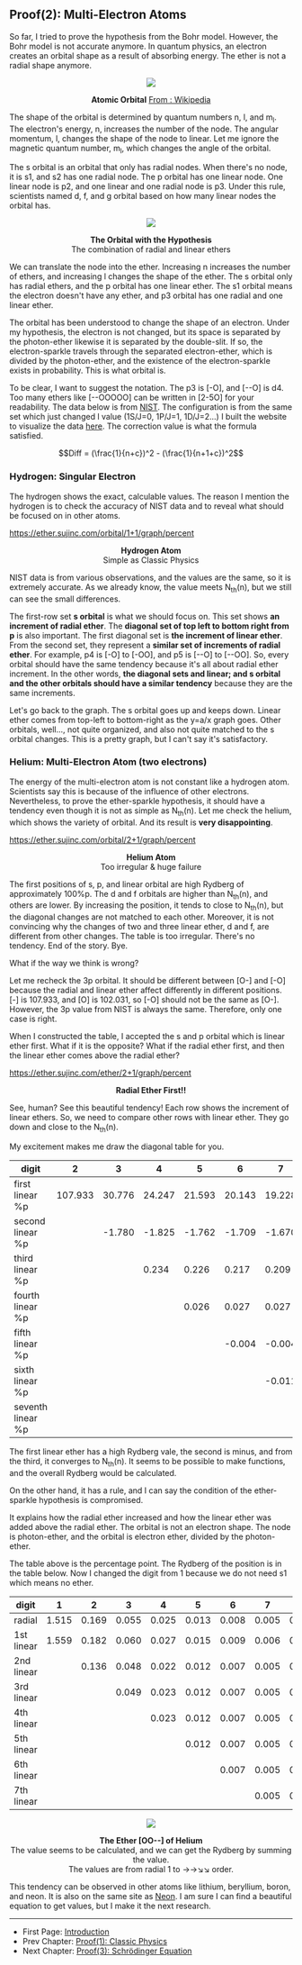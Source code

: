## Proof(2): Multi-Electron Atoms

So far, I tried to prove the hypothesis from the Bohr model. However, the Bohr model is not accurate anymore. In quantum physics, an electron creates an orbital shape as a result of absorbing energy. The ether is not a radial shape anymore.

<p align="center">
 <img src="../images/pic9.png">
</p>

<p align="center"><strong>Atomic Orbital</strong> <a href="https://en.wikipedia.org/wiki/Atomic_orbital">From : Wikipedia</a></p>

The shape of the orbital is determined by quantum numbers n, l, and m<sub>l</sub>. The electron's energy, n, increases the number of the node. The angular momentum, l, changes the shape of the node to linear. Let me ignore the magnetic quantum number, m<sub>l</sub>, which changes the angle of the orbital.

The s orbital is an orbital that only has radial nodes. When there's no node, it is s1, and s2 has one radial node. The p orbital has one linear node. One linear node is p2, and one linear and one radial node is p3. Under this rule, scientists named d, f, and g orbital based on how many linear nodes the orbital has.

<p align="center">
 <img src="../images/pic10.png">
</p>

<p align="center"><strong>The Orbital with the Hypothesis</strong><br>The combination of radial and linear ethers</p>

We can translate the node into the ether. Increasing n increases the number of ethers, and increasing l changes the shape of the ether. The s orbital only has radial ethers, and the p orbital has one linear ether. The s1 orbital means the electron doesn't have any ether, and p3 orbital has one radial and one linear ether.

The orbital has been understood to change the shape of an electron. Under my hypothesis, the electron is not changed, but its space is separated by the photon-ether likewise it is separated by the double-slit. If so, the electron-sparkle travels through the separated electron-ether, which is divided by the photon-ether, and the existence of the electron-sparkle exists in probability. This is what orbital is.

To be clear, I want to suggest the notation. The p3 is [-O], and [--O] is d4. Too many ethers like [--OOOOO] can be written in [2-5O] for your readability. The data below is from [NIST](https://physics.nist.gov/PhysRefData/ASD/lines_form.html). The configuration is from the same set which just changed l value (1S/J=0, 1P/J=1, 1D/J=2...) I built the website to visualize the data [here](https://ether.sujinc.com/orbital/1+1/graph/percent). The correction value is what the formula satisfied.

$$Diff = (\frac{1}{n+c})^2 - (\frac{1}{n+1+c})^2$$

### Hydrogen: Singular Electron

The hydrogen shows the exact, calculable values. The reason I mention the hydrogen is to check the accuracy of NIST data and to reveal what should be focused on in other atoms.

https://ether.sujinc.com/orbital/1+1/graph/percent

<p align="center"><strong>Hydrogen Atom</strong><br>Simple as Classic Physics</p>

NIST data is from various observations, and the values are the same, so it is extremely accurate. As we already know, the value meets N<sub>th</sub>(n), but we still can see the small differences.

The first-row set **s orbital** is what we should focus on. This set shows **an increment of radial ether**. The **diagonal set of top left to bottom right from p** is also important. The first diagonal set is **the increment of linear ether**. From the second set, they represent a **similar set of increments of radial ether**. For example, p4 is [-O] to [-OO], and p5 is [--O] to [--OO]. So, every orbital should have the same tendency because it's all about radial ether increment. In the other words, **the diagonal sets and linear; and s orbital and the other orbitals should have a similar tendency** because they are the same increments.

Let's go back to the graph. The s orbital goes up and keeps down. Linear ether comes from top-left to bottom-right as the y=a/x graph goes. Other orbitals, well..., not quite organized, and also not quite matched to the s orbital changes. This is a pretty graph, but I can't say it's satisfactory.

### Helium: Multi-Electron Atom (two electrons)

The energy of the multi-electron atom is not constant like a hydrogen atom. Scientists say this is because of the influence of other electrons. Nevertheless, to prove the ether-sparkle hypothesis, it should have a tendency even though it is not as simple as N<sub>th</sub>(n). Let me check the helium, which shows the variety of orbital. And its result is **very disappointing**.

https://ether.sujinc.com/orbital/2+1/graph/percent

<p align="center"><strong>Helium Atom</strong><br>Too irregular & huge failure</p>

The first positions of s, p, and linear orbital are high Rydberg of approximately 100%p. The d and f orbitals are higher than N<sub>th</sub>(n), and others are lower. By increasing the position, it tends to close to N<sub>th</sub>(n), but the diagonal changes are not matched to each other. Moreover, it is not convincing why the changes of two and three linear ether, d and f, are different from other changes. The table is too irregular. There's no tendency. End of the story. Bye.

What if the way we think is wrong?

Let me recheck the 3p orbital. It should be different between [O-] and [-O] because the radial and linear ether affect differently in different positions. [-] is 107.933, and [O] is 102.031, so [-O] should not be the same as [O-]. However, the 3p value from NIST is always the same. Therefore, only one case is right.

When I constructed the table, I accepted the s and p orbital which is linear ether first. What if it is the opposite? What if the radial ether first, and then the linear ether comes above the radial ether?

https://ether.sujinc.com/ether/2+1/graph/percent

<p align="center"><strong>Radial Ether First!!</strong></p>

See, human? See this beautiful tendency! Each row shows the increment of linear ethers. So, we need to compare other rows with linear ether. They go down and close to the N<sub>th</sub>(n).

My excitement makes me draw the diagonal table for you.

| digit             | 2       | 3      | 4      | 5      | 6      | 7      | 8      | 9      | 10     |
| ----------------- | ------- | ------ | ------ | ------ | ------ | ------ | ------ | ------ | ------ |
| first linear %p   | 107.933 | 30.776 | 24.247 | 21.593 | 20.143 | 19.228 | 18.597 | 18.136 | 17.784 |
| second linear %p  |         | -1.780 | -1.825 | -1.762 | -1.709 | -1.670 | -1.639 | -1.616 | -1.597 |
| third linear %p   |         |        | 0.234  | 0.226  | 0.217  | 0.209  | 0.202  | 0.197  | 0.193  |
| fourth linear %p  |         |        |        | 0.026  | 0.027  | 0.027  | 0.026  | 0.026  | 0.025  |
| fifth linear %p   |         |        |        |        | -0.004 | -0.004 | -0.004 | -0.004 | -0.004 |
| sixth linear %p   |         |        |        |        |        | -0.011 | -0.011 | -0.011 | -0.011 |
| seventh linear %p |         |        |        |        |        |        | -0.013 | -0.013 |        |

The first linear ether has a high Rydberg vale, the second is minus, and from the third, it converges to N<sub>th</sub>(n). It seems to be possible to make functions, and the overall Rydberg would be calculated.

On the other hand, it has a rule, and I can say the condition of the ether-sparkle hypothesis is compromised.

It explains how the radial ether increased and how the linear ether was added above the radial ether. The orbital is not an electron shape. The node is photon-ether, and the orbital is electron ether, divided by the photon-ether.

The table above is the percentage point. The Rydberg of the position is in the table below. Now I changed the digit from 1 because we do not need s1 which means no ether.

| digit      | 1     | 2     | 3     | 4     | 5     | 6     | 7     | 8     | 9     |
| ---------- | ----- | ----- | ----- | ----- | ----- | ----- | ----- | ----- | ----- |
| radial     | 1.515 | 0.169 | 0.055 | 0.025 | 0.013 | 0.008 | 0.005 | 0.003 | 0.002 |
| 1st linear | 1.559 | 0.182 | 0.060 | 0.027 | 0.015 | 0.009 | 0.006 | 0.004 | 0.003 |
| 2nd linear |       | 0.136 | 0.048 | 0.022 | 0.012 | 0.007 | 0.005 | 0.003 | 0.002 |
| 3rd linear |       |       | 0.049 | 0.023 | 0.012 | 0.007 | 0.005 | 0.003 | 0.002 |
| 4th linear |       |       |       | 0.023 | 0.012 | 0.007 | 0.005 | 0.003 | 0.002 |
| 5th linear |       |       |       |       | 0.012 | 0.007 | 0.005 | 0.003 | 0.002 |
| 6th linear |       |       |       |       |       | 0.007 | 0.005 | 0.003 | 0.002 |
| 7th linear |       |       |       |       |       |       | 0.005 | 0.003 |       |

<p align="center">
 <img src="../images/pic11.png">
</p>

<p align="center"><strong>The Ether [OO--] of Helium</strong><br>The value seems to be calculated, and we can get the Rydberg by summing the value.<br>The values are from radial 1 to →→↘︎↘︎ order.</p>

This tendency can be observed in other atoms like lithium, beryllium, boron, and neon. It is also on the same site as [Neon](https://ether.sujinc.com/ether/10+1/graph/percent). I am sure I can find a beautiful equation to get values, but I make it the next research.

---

-   First Page: [Introduction](../README.md)
-   Prev Chapter: [Proof(1): Classic Physics](./energy_en.md)
-   Next Chapter: [Proof(3): Schrödinger Equation](./schrodinger_equation_en.md)
